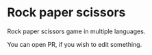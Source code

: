 # Rock paper scissors
Rock paper scissors game in multiple languages.

You can open PR, if you wish to edit something.